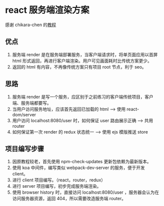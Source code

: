 # react 服务端渲染方案

感谢 chikara-chen 的[教程](http://react-china.org/t/react-js/10144)

## 优点
1. 服务端 render 是在服务端部署服务，当客户端请求时，将单页面应用以首屏 html 形式返回，再进行客户端渲染。用户可见画面耗时比传统方案更少。
2. 返回的 html 有内容，不再像传统方案只有项目 root 节点，利于 seo。

## 思路
1. 服务端 render 是写一个服务，应区别于之前练习的客户端传统项目，客户端、服务端都要写。
2. 当用户访问服务地址，应该首先返回已加载的 html --> 使用 react-dom/server
3. 用户访问 localhost:8080/user 时，如何保证 user 路由展示正确 --> 共用 router
4. 如何保证第一次 render 的 redux 状态统一 --> 使用 ejs 模版推送 store

## 项目编写步骤
1. 因原教程较老，首先使用 npm-check-updates 更新包依赖为最新版本。
2. 使用 koa 中间件，编写类似 webpack-dev-server 的服务，便于开发 client。
3. 进行 client 项目编写。（react，router，redux）
4. 进行 server 项目编写，初步完成服务端渲染。
5. 使用 browser history 时，直接访问 localhost:8080/user ，服务器会认为在访问服务器资源，返回 404，所以需要改造服务端 router。
